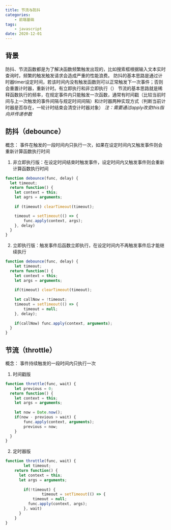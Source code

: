 ```yaml
---
title: 节流与防抖
categories:
    - 前端基础
tags: 
    - javascript
date: 2020-12-01
---
```


## 背景
防抖、节流函数都是为了解决函数频繁触发出现的，比如搜索框根据输入文本实时查询时，频繁的触发触发请求会造成严重的性能浪费。
防抖的基本思路是通过计时器timer设定时间，若该时间内没有触发函数则可以正常触发下一次事件；否则会重置计时器，重新计时。有立即执行和非立即执行（）
节流的基本思路就是稀释函数执行的频率，在规定事件内只能触发一次函数，通常有时间戳（比较当前时间与上一次触发的事件间隔与规定时间间隔）和计时器两种实现方式（判断当前计时器是否存在，一轮计时结束会清空计时器对象）
_注：需要通过apply改变this指向并传递参数_
## 防抖（debounce）
概念： 事件在触发的一段时间内只执行一次，如果在设定时间内又触发事件则会重新计算函数执行时间


1. 非立即执行版：在设定时间结束时触发事件，设定时间内又触发事件则会重新计算函数执行时间
```javascript
function debounce(func, delay) {
  let timeout;
  return function() {
  	let context = this;
    let agrs = arguments;
    
    if (timeout) clearTimeout(timeout);

    timeout = setTimeout(() => {
    	func.apply(context, args);
    }, delay)
  }
}

```
2. 立即执行版：触发事件后函数立即执行，在设定时间内不再触发事件后才能继续执行
```javascript
function debounce(func, delay) {
	let timeout;
  return function() {
  	let context = this;
    let args = arguments;
    
    if(timeout) clearTimeout(timeout);
    
    let callNow = !timeout;
    timeout = setTimeout(() => {
    	timeout = null;
    }, delay);
  
    if(callNow) func.apply(context, arguments);
  }
}
```
## 节流（throttle）
概念： 事件持续触发的一段时间内只执行一次

1. 时间戳版
```javascript
function throttle(func, wait) {
	let previous = 0;
  return function() {
  	let context = this;
    let args = arguments;
    
    let now = Date.now();
    if(now - previous > wait) {
    	func.apply(context, arguments);
    	previous = now;
    }
  }
}
```

2. 定时器版
```javascript
function throttle(func, wait) {
		let timeout;
  	return function() {
      let context = this;
      let args = arguments;
      
    	if(!timeout) {
				timeout = setTimeout(() => {
        	timeout = null;
          func.apply(context, args);
        }, wait)
      }
    }
}
```
